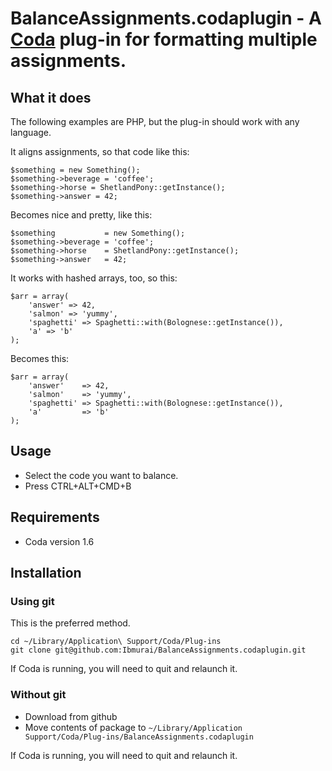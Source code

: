 BalanceAssignments.codaplugin - A [Coda](http://www.panic.com/coda) plug-in for formatting multiple assignments.
===================================================================================================================

What it does
------------

The following examples are PHP, but the plug-in should work with any language.

It aligns assignments, so that code like this:

    $something = new Something();
    $something->beverage = 'coffee';
    $something->horse = ShetlandPony::getInstance();
    $something->answer = 42;

Becomes nice and pretty, like this:

    $something           = new Something();
    $something->beverage = 'coffee';
    $something->horse    = ShetlandPony::getInstance();
    $something->answer   = 42;

It works with hashed arrays, too, so this:

    $arr = array(
        'answer' => 42,
        'salmon' => 'yummy',
        'spaghetti' => Spaghetti::with(Bolognese::getInstance()),
        'a' => 'b'
    );

Becomes this:

    $arr = array(
        'answer'    => 42,
        'salmon'    => 'yummy',
        'spaghetti' => Spaghetti::with(Bolognese::getInstance()),
        'a'         => 'b'
    );
    
Usage
-----

 *  Select the code you want to balance.
 *  Press CTRL+ALT+CMD+B

Requirements
------------

 *  Coda version 1.6

Installation
------------

### Using git

This is the preferred method.

    cd ~/Library/Application\ Support/Coda/Plug-ins
    git clone git@github.com:Ibmurai/BalanceAssignments.codaplugin.git

If Coda is running, you will need to quit and relaunch it.

### Without git

 *  Download from github
 *  Move contents of package to `~/Library/Application Support/Coda/Plug-ins/BalanceAssignments.codaplugin`

If Coda is running, you will need to quit and relaunch it.
